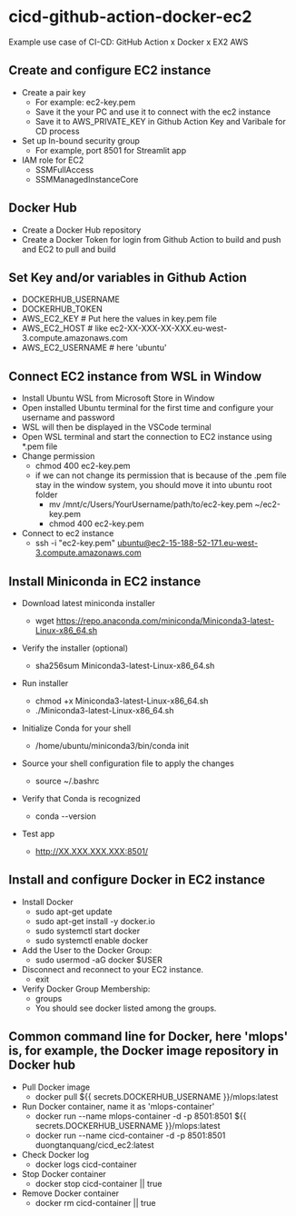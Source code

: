 # cicd-github-action-docker-ec2
Example use case of CI-CD: GitHub Action x Docker x EX2 AWS 

## Create and configure EC2 instance
- Create a pair key
    - For example: ec2-key.pem
    - Save it the your PC and use it to connect with the ec2 instance
    - Save it to AWS_PRIVATE_KEY in Github Action Key and Varibale for CD process
- Set up In-bound security group
    - For example, port 8501 for Streamlit app
- IAM role for EC2
    - SSMFullAccess
    - SSMManagedInstanceCore

## Docker Hub
- Create a Docker Hub repository
- Create a Docker Token for login from Github Action to build and push and EC2 to pull and build

## Set Key and/or variables in Github Action
- DOCKERHUB_USERNAME
- DOCKERHUB_TOKEN
- AWS_EC2_KEY # Put here the values in key.pem file
- AWS_EC2_HOST # like ec2-XX-XXX-XX-XXX.eu-west-3.compute.amazonaws.com
- AWS_EC2_USERNAME # here 'ubuntu'


## Connect EC2 instance from WSL in Window
- Install Ubuntu WSL from Microsoft Store in Window
- Open installed Ubuntu terminal for the first time and configure your username and password
- WSL will then be displayed in the VSCode terminal
- Open WSL terminal and start the connection to EC2 instance using *.pem file
- Change permission
    - chmod 400 ec2-key.pem
    - if we can not change its permission that is because of the .pem file stay in the window system, you should move it into ubuntu root folder
        - mv /mnt/c/Users/YourUsername/path/to/ec2-key.pem ~/ec2-key.pem
        - chmod 400 ec2-key.pem
- Connect to ec2 instance
    - ssh -i "ec2-key.pem" ubuntu@ec2-15-188-52-171.eu-west-3.compute.amazonaws.com

## Install Miniconda in EC2 instance
- Download latest miniconda installer
    - wget https://repo.anaconda.com/miniconda/Miniconda3-latest-Linux-x86_64.sh
- Verify the installer (optional)
    - sha256sum Miniconda3-latest-Linux-x86_64.sh
- Run installer
    - chmod +x Miniconda3-latest-Linux-x86_64.sh
    - ./Miniconda3-latest-Linux-x86_64.sh
- Initialize Conda for your shell
    - /home/ubuntu/miniconda3/bin/conda init
- Source your shell configuration file to apply the changes
    - source ~/.bashrc
- Verify that Conda is recognized
    - conda --version

- Test app
    - http://XX.XXX.XXX.XXX:8501/

## Install and configure Docker in EC2 instance
- Install Docker
    - sudo apt-get update
    - sudo apt-get install -y docker.io
    - sudo systemctl start docker
    - sudo systemctl enable docker
- Add the User to the Docker Group:
    - sudo usermod -aG docker $USER
- Disconnect and reconnect to your EC2 instance.
    - exit
- Verify Docker Group Membership:
    - groups
    - You should see docker listed among the groups.

## Common command line for Docker, here 'mlops' is, for example, the Docker image repository in Docker hub 
- Pull Docker image
    - docker pull ${{ secrets.DOCKERHUB_USERNAME }}/mlops:latest
- Run Docker container, name it as 'mlops-container'
    - docker run --name mlops-container -d -p 8501:8501 ${{ secrets.DOCKERHUB_USERNAME }}/mlops:latest
    - docker run --name cicd-container -d -p 8501:8501 duongtanquang/cicd_ec2:latest
- Check Docker log
    - docker logs cicd-container
- Stop Docker container
    - docker stop cicd-container || true
- Remove Docker container
    - docker rm cicd-container || true